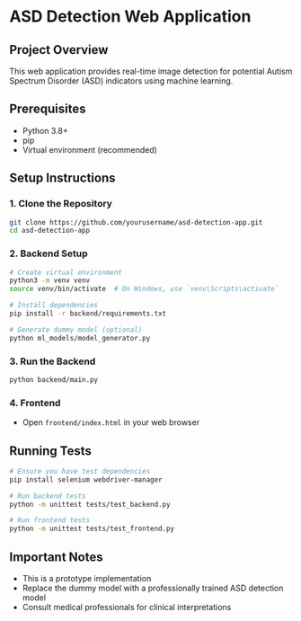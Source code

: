 # ASD Detection Web Application

## Project Overview
This web application provides real-time image detection for potential Autism Spectrum Disorder (ASD) indicators using machine learning.

## Prerequisites
- Python 3.8+
- pip
- Virtual environment (recommended)

## Setup Instructions

### 1. Clone the Repository
```bash
git clone https://github.com/yourusername/asd-detection-app.git
cd asd-detection-app
```

### 2. Backend Setup
```bash
# Create virtual environment
python3 -m venv venv
source venv/bin/activate  # On Windows, use `venv\Scripts\activate`

# Install dependencies
pip install -r backend/requirements.txt

# Generate dummy model (optional)
python ml_models/model_generator.py
```

### 3. Run the Backend
```bash
python backend/main.py
```

### 4. Frontend
- Open `frontend/index.html` in your web browser

## Running Tests
```bash
# Ensure you have test dependencies
pip install selenium webdriver-manager

# Run backend tests
python -m unittest tests/test_backend.py

# Run frontend tests
python -m unittest tests/test_frontend.py
```

## Important Notes
- This is a prototype implementation
- Replace the dummy model with a professionally trained ASD detection model
- Consult medical professionals for clinical interpretations